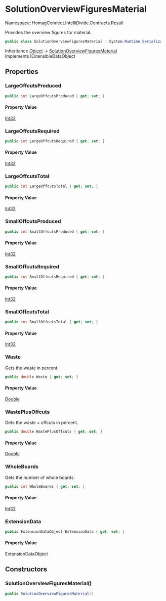 # SolutionOverviewFiguresMaterial

Namespace: HomagConnect.IntelliDivide.Contracts.Result

Provides the overview figures for material.

```csharp
public class SolutionOverviewFiguresMaterial : System.Runtime.Serialization.IExtensibleDataObject
```

Inheritance [Object](https://docs.microsoft.com/en-us/dotnet/api/system.object) → [SolutionOverviewFiguresMaterial](./homagconnect.intellidivide.contracts.result.solutionoverviewfiguresmaterial.md)<br>
Implements IExtensibleDataObject

## Properties

### **LargeOffcutsProduced**

```csharp
public int LargeOffcutsProduced { get; set; }
```

#### Property Value

[Int32](https://docs.microsoft.com/en-us/dotnet/api/system.int32)<br>

### **LargeOffcutsRequired**

```csharp
public int LargeOffcutsRequired { get; set; }
```

#### Property Value

[Int32](https://docs.microsoft.com/en-us/dotnet/api/system.int32)<br>

### **LargeOffcutsTotal**

```csharp
public int LargeOffcutsTotal { get; set; }
```

#### Property Value

[Int32](https://docs.microsoft.com/en-us/dotnet/api/system.int32)<br>

### **SmallOffcutsProduced**

```csharp
public int SmallOffcutsProduced { get; set; }
```

#### Property Value

[Int32](https://docs.microsoft.com/en-us/dotnet/api/system.int32)<br>

### **SmallOffcutsRequired**

```csharp
public int SmallOffcutsRequired { get; set; }
```

#### Property Value

[Int32](https://docs.microsoft.com/en-us/dotnet/api/system.int32)<br>

### **SmallOffcutsTotal**

```csharp
public int SmallOffcutsTotal { get; set; }
```

#### Property Value

[Int32](https://docs.microsoft.com/en-us/dotnet/api/system.int32)<br>

### **Waste**

Gets the waste in percent.

```csharp
public double Waste { get; set; }
```

#### Property Value

[Double](https://docs.microsoft.com/en-us/dotnet/api/system.double)<br>

### **WastePlusOffcuts**

Gets the waste + offcuts in percent.

```csharp
public double WastePlusOffcuts { get; set; }
```

#### Property Value

[Double](https://docs.microsoft.com/en-us/dotnet/api/system.double)<br>

### **WholeBoards**

Gets the number of whole boards.

```csharp
public int WholeBoards { get; set; }
```

#### Property Value

[Int32](https://docs.microsoft.com/en-us/dotnet/api/system.int32)<br>

### **ExtensionData**



```csharp
public ExtensionDataObject ExtensionData { get; set; }
```

#### Property Value

ExtensionDataObject<br>

## Constructors

### **SolutionOverviewFiguresMaterial()**

```csharp
public SolutionOverviewFiguresMaterial()
```
